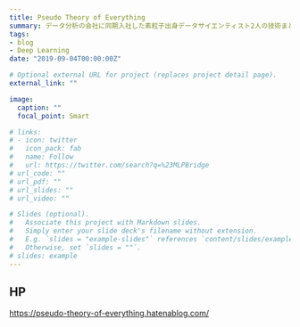 ```yaml
---
title: Pseudo Theory of Everything
summary: データ分析の会社に同期入社した素粒子出身データサイエンティスト2人の技術まとめです。
tags:
- blog
- Deep Learning
date: "2019-09-04T00:00:00Z"

# Optional external URL for project (replaces project detail page).
external_link: ""

image:
  caption: ""
  focal_point: Smart

# links:
# - icon: twitter
#   icon_pack: fab
#   name: Follow
#   url: https://twitter.com/search?q=%23MLPBridge
# url_code: ""
# url_pdf: ""
# url_slides: ""
# url_video: ""

# Slides (optional).
#   Associate this project with Markdown slides.
#   Simply enter your slide deck's filename without extension.
#   E.g. `slides = "example-slides"` references `content/slides/example-slides.md`.
#   Otherwise, set `slides = ""`.
# slides: example
---
```


## HP
https://pseudo-theory-of-everything.hatenablog.com/
